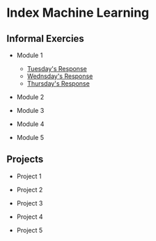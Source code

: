 # Index Machine Learning 

## Informal Exercies
- Module 1
    - [Tuesday's Response](tuesday1.md)
    - [Wednsday's Response](wed1.md)
    - [Thursday's Response](images/thurs1.md)
- Module 2

- Module 3

- Module 4

- Module 5

## Projects
- Project 1

- Project 2

- Project 3

- Project 4

- Project 5
